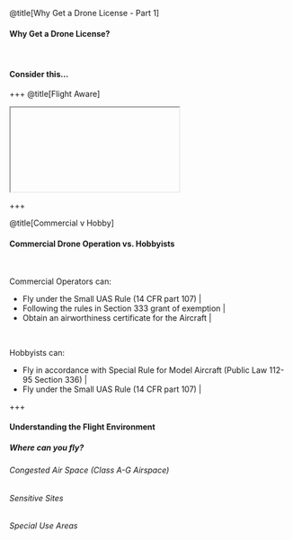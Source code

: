 <div class="slide-bg-style-left"></div><div class="slide-bg-style-right"></div>

@title[Why Get a Drone License - Part 1]

#### Why Get a Drone License?

<br>

#### Consider this...

+++
@title[Flight Aware]
<iframe class="stretch" data-src="https://flightaware.com/live/airport_status_bigmap.rvt?airport=KBWI"></iframe>

+++
<div class="slide-bg-style-left"></div><div class="slide-bg-style-right"></div>

@title[Commercial v Hobby]

#### Commercial Drone Operation vs. Hobbyists

<br>

Commercial Operators can:
- Fly under the Small UAS Rule (14 CFR part 107)          |
- Following the rules in Section 333 grant of exemption   |
- Obtain an airworthiness certificate for the Aircraft    |

<br>

Hobbyists can:
- Fly in accordance with Special Rule for Model Aircraft (Public Law 112-95 Section 336) |
- Fly under the Small UAS Rule (14 CFR part 107)                                         |

+++
#### Understanding the Flight Environment
##### Where can you fly?
###### Congested Air Space (Class A-G Airspace)
###### Sensitive Sites
###### Special Use Areas
